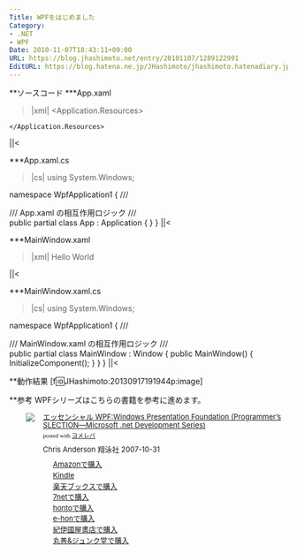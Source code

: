 ```yaml
---
Title: WPFをはじめました
Category:
- .NET
- WPF
Date: 2010-11-07T18:43:11+09:00
URL: https://blog.jhashimoto.net/entry/20101107/1289122991
EditURL: https://blog.hatena.ne.jp/JHashimoto/jhashimoto.hatenadiary.jp/atom/entry/12921228815717258581
---
```


**ソースコード
***App.xaml
>|xml|
<Application x:Class="WpfApplication1.App"
             xmlns="http://schemas.microsoft.com/winfx/2006/xaml/presentation"
             xmlns:x="http://schemas.microsoft.com/winfx/2006/xaml"
             StartupUri="MainWindow.xaml">
    <Application.Resources>
         
    </Application.Resources>
</Application>
||<

***App.xaml.cs
>|cs|
using System.Windows;

namespace WpfApplication1 {
    /// <summary>
    /// App.xaml の相互作用ロジック
    /// </summary>
    public partial class App : Application {
    }
}
||<

***MainWindow.xaml
>|xml|
<Window x:Class="WpfApplication1.MainWindow"
        xmlns="http://schemas.microsoft.com/winfx/2006/xaml/presentation"
        xmlns:x="http://schemas.microsoft.com/winfx/2006/xaml"
        Title="MainWindow" Height="350" Width="525">
    <Grid>
        <TextBox HorizontalAlignment="Center" VerticalAlignment="Center">Hello World</TextBox>
    </Grid>
</Window>
||<

***MainWindow.xaml.cs
>|cs|
using System.Windows;

namespace WpfApplication1 {
    /// <summary>
    /// MainWindow.xaml の相互作用ロジック
    /// </summary>
    public partial class MainWindow : Window {
        public MainWindow() {
            InitializeComponent();
        }
    }
}
||<

**動作結果
[f:id:JHashimoto:20130917191944p:image]

**参考
WPFシリーズはこちらの書籍を参考に進めます。
<div class="booklink-box" style="margin-left:30px;text-align:left;padding-bottom:20px;font-size:small;/zoom: 1;overflow: hidden;"><div class="booklink-image" style="float:left;margin:0 15px 10px 0;"><a href="http://c.af.moshimo.com/af/c/click?a_id=119719&p_id=170&pc_id=185&pl_id=4062&s_v=b5Rz2P0601xu&url=http%3A%2F%2Fwww.amazon.co.jp%2Fexec%2Fobidos%2FASIN%2F4798114200%2Fref%3Dnosim" name="booklink" rel="nofollow" target="_blank"><img src="http://ecx.images-amazon.com/images/I/51zMGfHSrVL._SL160_.jpg" style="border: none;" /></a></div><div class="booklink-info" style="line-height:120%;/zoom: 1;overflow: hidden;"><div class="booklink-name" style="margin-bottom:10px;line-height:120%"><a href="http://c.af.moshimo.com/af/c/click?a_id=119719&p_id=170&pc_id=185&pl_id=4062&s_v=b5Rz2P0601xu&url=http%3A%2F%2Fwww.amazon.co.jp%2Fexec%2Fobidos%2FASIN%2F4798114200%2Fref%3Dnosim" name="booklink" rel="nofollow" target="_blank">エッセンシャル WPF:Windows Presentation Foundation (Programmer’s SLECTION―Microsoft .net Development Series)</a><div class="booklink-powered-date" style="font-size:8pt;margin-top:5px;font-family:verdana;line-height:120%">posted with <a href="http://yomereba.com" rel="nofollow" target="_blank">ヨメレバ</a></div></div><div class="booklink-detail" style="margin-bottom:5px;">Chris Anderson 翔泳社 2007-10-31    </div><div class="booklink-link2" style="margin-top:10px;"><div class="shoplinkamazon" style="margin-right:5px;background: url('http://img.yomereba.com/yl.gif') 0 0 no-repeat;padding: 2px 0 2px 18px;white-space: nowrap;"><a href="http://c.af.moshimo.com/af/c/click?a_id=119719&p_id=170&pc_id=185&pl_id=4062&s_v=b5Rz2P0601xu&url=http%3A%2F%2Fwww.amazon.co.jp%2Fexec%2Fobidos%2FASIN%2F4798114200%2Fref%3Dnosim" rel="nofollow" target="_blank" title="アマゾン" >Amazonで購入</a></div><div class="shoplinkkindle" style="margin-right:5px;background: url('http://img.yomereba.com/yl.gif') 0 0 no-repeat;padding: 2px 0 2px 18px;white-space: nowrap;"><a href="http://c.af.moshimo.com/af/c/click?a_id=119719&p_id=170&pc_id=185&pl_id=4062&s_v=b5Rz2P0601xu&url=http%3A%2F%2Fwww.amazon.co.jp%2Fgp%2Fsearch%3Fkeywords%3D%2583G%2583b%2583Z%2583%2593%2583V%2583%2583%2583%258B%2520WPF%253AWindows%2520Presentation%2520Foundation%2520%2528Programmer%2581fs%2520SLECTION%2581%255CMicrosoft%2520.net%2520Development%2520Series%2529%26__mk_ja_JP%3D%2583J%2583%255E%2583J%2583i%26url%3Dnode%253D2275256051" rel="nofollow" target="_blank" >Kindle</a></div><div class="shoplinkrakuten" style="margin-right:5px;background: url('http://img.yomereba.com/yl.gif') 0 -50px no-repeat;padding: 2px 0 2px 18px;white-space: nowrap;"><a href="http://c.af.moshimo.com/af/c/click?a_id=119718&p_id=56&pc_id=56&pl_id=637&s_v=b5Rz2P0601xu&url=http%3A%2F%2Fbooks.rakuten.co.jp%2Frb%2F5063192%2F" rel="nofollow" target="_blank" title="楽天ブックス" >楽天ブックスで購入</a></div><div class="shoplinkseven" style="margin-right:5px;background: url('http://img.yomereba.com/yl.gif') 0 -100px no-repeat;padding: 2px 0 2px 18px;white-space: nowrap;"><a href="http://px.a8.net/svt/ejp?a8mat=2BEXC1+3VBGC2+2N1Y+BW8O2&a8ejpredirect=http%3A%2F%2Fwww.7netshopping.jp%2Frelay%2Faffiliate%2FAnotherCompanyEntrance%2F%3FA8_PID%3Ds00000012319001%26VIEW_URL%3Dhttp%253A%252F%252Fwww.7netshopping.jp%252Fbooks%252Fsearch_result%252F%253Fctgy%253Dbooks%2526code%253D4798114200" rel="nofollow" target="_blank" title="セブンネットショッピング" >7netで購入</a></div><div class="shoplinkbk1" style="margin-right:5px;background: url('http://img.yomereba.com/yl.gif') 0 -150px no-repeat;padding: 2px 0 2px 18px;white-space: nowrap;"><a href="http://ck.jp.ap.valuecommerce.com/servlet/referral?sid=3107559&pid=882436940&vc_url=http%3A%2F%2Fhonto.jp%2Fnetstore%2Fsearch_021_104798114200.html%3Fsrchf%3D1%26srchGnrNm%3D1" target="_blank" title="bk1" >hontoで購入<img src="http://ad.jp.ap.valuecommerce.com/servlet/gifbanner?sid=3107559&pid=882436940" height="1" width="1" border="0"></a></div><div class="shoplinkehon" style="margin-right:5px;background: url('http://img.yomereba.com/yl.gif') 0 -250px no-repeat;padding: 2px 0 2px 18px;white-space: nowrap;"><a href="http://ck.jp.ap.valuecommerce.com/servlet/referral?sid=3107559&pid=882438614&vc_url=http%3A%2F%2Fwww.e-hon.ne.jp%2Fbec%2FSA%2FDetail%3FrefISBN%3D4798114200" target="_blank" title="e-hon" >e-honで購入<img src="http://ad.jp.ap.valuecommerce.com/servlet/gifbanner?sid=3107559&pid=882438614" height="1" width="1" border="0"></a></div>	  <div class="shoplinkkino" style="margin-right:5px;background: url('http://img.yomereba.com/yl.gif') 0 -350px no-repeat;padding: 2px 0 2px 18px;white-space: nowrap;"><a href="http://ck.jp.ap.valuecommerce.com/servlet/referral?sid=3107559&pid=882436944&vc_url=http%3A%2F%2Fwww.kinokuniya.co.jp%2Ff%2Fdsg-01-9784798114200" target="_blank" title="kino" >紀伊國屋書店で購入<img src="http://ad.jp.ap.valuecommerce.com/servlet/gifbanner?sid=3107559&pid=882436944" height="1" width="1" border="0"></a></div>	  <div class="shoplinkjun" style="margin-right:5px;background: url('http://img.yomereba.com/yl.gif') 0 -400px no-repeat;padding: 2px 0 2px 18px;white-space: nowrap;"><a href="http://ck.jp.ap.valuecommerce.com/servlet/referral?sid=3107559&pid=882436947&vc_url=http%3A%2F%2Fwww.junkudo.co.jp%2Fmj%2Fproducts%2Fdetail.php%3Fisbn%3D9784798114200" target="_blank" title="jun" >丸善&ジュンク堂で購入<img src="http://ad.jp.ap.valuecommerce.com/servlet/gifbanner?sid=3107559&pid=882436947" height="1" width="1" border="0"></a></div>	  	</div></div><div class="booklink-footer" style="clear: left"></div></div>
